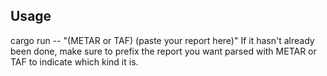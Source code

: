 ## Usage
cargo run -- "(METAR or TAF) (paste your report here)"
If it hasn't already been done, make sure to prefix the report you want parsed with METAR or TAF to indicate which kind it is.